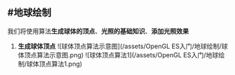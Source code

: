 #地球绘制
---
我们将使用算法**生成球体的顶点**、**光照的基础知识**、**添加光照效果**
1. **生成球体顶点**
![球体顶点算法示意图](/assets/OpenGL ES入门/地球绘制/球体顶点算法示意图.png)
![球体顶点算法1](/assets/OpenGL ES入门/地球绘制/球体顶点算法1.png)

